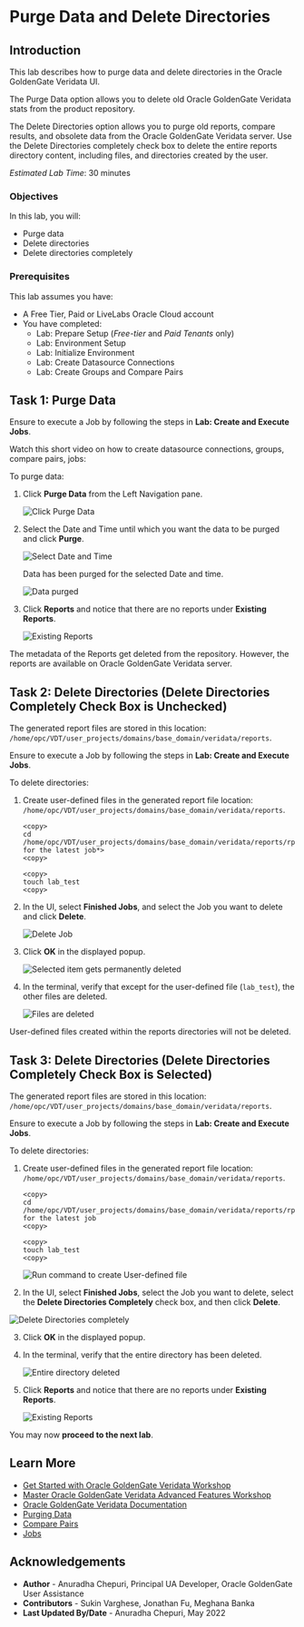 # Purge Data and Delete Directories

## Introduction
This lab describes how to purge data and delete directories in the Oracle GoldenGate Veridata UI.

The Purge Data option allows you to delete old Oracle GoldenGate Veridata stats from the product repository.

The Delete Directories option allows you to purge old reports, compare results, and obsolete data from the Oracle GoldenGate Veridata server. Use the Delete Directories completely check box to delete the entire reports directory content, including files, and directories created by the user.

*Estimated Lab Time*: 30 minutes

### Objectives
In this lab, you will:
* Purge data
* Delete directories
* Delete directories completely

### Prerequisites
This lab assumes you have:
- A Free Tier, Paid or LiveLabs Oracle Cloud account
- You have completed:
    * Lab: Prepare Setup (*Free-tier* and *Paid Tenants* only)
    * Lab: Environment Setup
    * Lab: Initialize Environment
    * Lab: Create Datasource Connections
    * Lab: Create Groups and Compare Pairs


## Task 1: Purge Data

Ensure to execute a Job by following the steps in **Lab: Create and Execute Jobs**.

Watch this short video on how to create datasource connections, groups, compare pairs, jobs:

[](youtube:DiAapnWt0No)

To purge data:

1. Click **Purge Data** from the Left Navigation pane.

    ![Click Purge Data](./images/clickpurgedata.png " ")

2. Select the Date and Time until which you want the data to be purged and click **Purge**.

    ![Select Date and Time](./images/datetimepurge.png " ")

    Data has been purged for the selected Date and time.

    ![Data purged](./images/datapurged.png " ")

3. Click **Reports** and notice that there are no reports under **Existing Reports**.

    ![Existing Reports](./images/existingreportspurge.png " ")

The metadata of the Reports get deleted from the repository. However, the reports are available on Oracle GoldenGate Veridata server.

## Task 2: Delete Directories (Delete Directories Completely Check Box is Unchecked)

The generated report files are stored in this location:
`/home/opc/VDT/user_projects/domains/base_domain/veridata/reports`.

Ensure to execute a Job by following the steps in **Lab: Create and Execute Jobs**.

To delete directories:

1. Create user-defined files in the generated report file location:
`/home/opc/VDT/user_projects/domains/base_domain/veridata/reports`.

    ```
    <copy>
    cd /home/opc/VDT/user_projects/domains/base_domain/veridata/reports/rpt/<*JobName*>/<*directory for the latest job*>
    <copy>
    ```
    ```
    <copy>
    touch lab_test
    <copy>
    ```



2. In the UI, select **Finished Jobs**, and select the Job you want to delete and click **Delete**.

    ![Delete Job](./images/deletedir.png " ")

3. Click **OK** in the displayed popup.

    ![Selected item gets permanently deleted](./images/deletedir-clickok-popup-deldirunchecked.png " ")

4. In the terminal, verify that except for the user-defined file (`lab_test`), the other files are deleted.

      ![Files are deleted](./images/user-defined-file-notdeleted-terminal.png " ")

  User-defined files created within the reports directories will not be deleted.

## Task 3: Delete Directories (Delete Directories Completely Check Box is Selected)

The generated report files are stored in this location:
`/home/opc/VDT/user_projects/domains/base_domain/veridata/reports`.

Ensure to execute a Job by following the steps in **Lab: Create and Execute Jobs**.

To delete directories:
1. Create user-defined files in the generated report file location:
  `/home/opc/VDT/user_projects/domains/base_domain/veridata/reports`.

      ```
      <copy>
      cd /home/opc/VDT/user_projects/domains/base_domain/veridata/reports/rpt/JobName/directory for the latest job
      <copy>

      ```
      ```
      <copy>
      touch lab_test
      <copy>
      ```

    ![Run command to create User-defined file](./images/DeleteDir-LabTestTouchCommand.png " ")

2. In the UI, select **Finished Jobs**, select the Job you want to delete, select the **Delete Directories Completely** check box, and then click **Delete**.

  ![Delete Directories completely](./images/deletedir-clickok-deldircompletely-popup.png " ")

3. Click **OK** in the displayed popup.

4. In the terminal, verify that the entire directory has been deleted.

    ![Entire directory deleted](./images/deleteddirectories-terminal.png " ")

5. Click **Reports** and notice that there are no reports under **Existing Reports**.

    ![Existing Reports](./images/existingreportspurge.png " ")

You may now **proceed to the next lab**.

## Learn More
* [Get Started with Oracle GoldenGate Veridata Workshop](https://apexapps.oracle.com/pls/apex/dbpm/r/livelabs/view-workshop?wid=833&clear=180&session=4555570607052)
* [Master Oracle GoldenGate Veridata Advanced Features Workshop](https://apexapps.oracle.com/pls/apex/dbpm/r/livelabs/view-workshop?wid=913&clear=180&session=4555570607052)
* [Oracle GoldenGate Veridata Documentation](https://docs.oracle.com/en/middleware/goldengate/veridata/12.2.1.4/index.html)
* [Purging Data](https://docs.oracle.com/en/middleware/goldengate/veridata/12.2.1.4/gvdug/customizing-your-workspace.html#GUID-66262202-CEE1-410D-9D73-3FCB3FC4753B)
* [Compare Pairs](https://docs.oracle.com/en/middleware/goldengate/veridata/12.2.1.4/gvdug/configure-workflow-objects.html#GUID-055CE119-0307-4826-98C7-A51F53E28763)
* [Jobs](https://docs.oracle.com/en/middleware/goldengate/veridata/12.2.1.4/gvdug/working-jobs.html#GUID-EE434517-18EB-4827-A05F-D420D9E5B0DD)


## Acknowledgements
* **Author** - Anuradha Chepuri, Principal UA Developer, Oracle GoldenGate User Assistance
* **Contributors** -  Sukin Varghese, Jonathan Fu, Meghana Banka
* **Last Updated By/Date** - Anuradha Chepuri, May 2022
